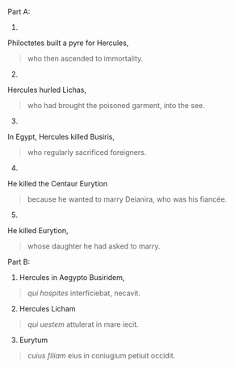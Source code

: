 Part A:

1. 
Philoctetes built a pyre for Hercules, 
>who then ascended to immortality.

2.
Hercules hurled Lichas, 
>who had brought the poisoned garment, into the see.

3.
In Egypt, Hercules killed Busiris, 
>who regularly sacrificed foreigners.

4. 
He killed the Centaur Eurytion 
>because he wanted to marry Deianira, 
>who was his fiancée.

5.
He killed Eurytion, 
>whose daughter he had asked to marry.

Part B:

1. Hercules in Aegypto Busiridem, 
>*qui hospites* interficiebat, necavit.

2. Hercules Licham 
>*qui uestem* attulerat in mare iecit.

3. Eurytum 
>*cuius filiam* eius in coniugium petiuit occidit.

